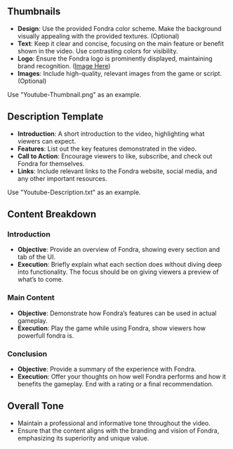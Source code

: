 ## Thumbnails
- **Design**: Use the provided Fondra color scheme. Make the background visually appealing with the provided textures. (Optional)
- **Text**: Keep it clear and concise, focusing on the main feature or benefit shown in the video. Use contrasting colors for visibility.
- **Logo**: Ensure the Fondra logo is prominently displayed, maintaining brand recognition. ([Image Here](https://github.com/Fondra-Hub/Branding/blob/main/Images/Icon.png))
- **Images**: Include high-quality, relevant images from the game or script. (Optional)

Use "Youtube-Thumbnail.png" as an example.

## Description Template
- **Introduction**: A short introduction to the video, highlighting what viewers can expect.
- **Features**: List out the key features demonstrated in the video.
- **Call to Action**: Encourage viewers to like, subscribe, and check out Fondra for themselves.
- **Links**: Include relevant links to the Fondra website, social media, and any other important resources.

Use "Youtube-Description.txt" as an example.

## Content Breakdown
### Introduction
- **Objective**: Provide an overview of Fondra, showing every section and tab of the UI.
- **Execution**: Briefly explain what each section does without diving deep into functionality. The focus should be on giving viewers a preview of what’s to come.
  
### Main Content
- **Objective**: Demonstrate how Fondra’s features can be used in actual gameplay.
- **Execution**: Play the game while using Fondra, show viewers how powerfull fondra is.

### Conclusion
- **Objective**: Provide a summary of the experience with Fondra.
- **Execution**: Offer your thoughts on how well Fondra performs and how it benefits the gameplay. End with a rating or a final recommendation.

## Overall Tone
- Maintain a professional and informative tone throughout the video.
- Ensure that the content aligns with the branding and vision of Fondra, emphasizing its superiority and unique value.
